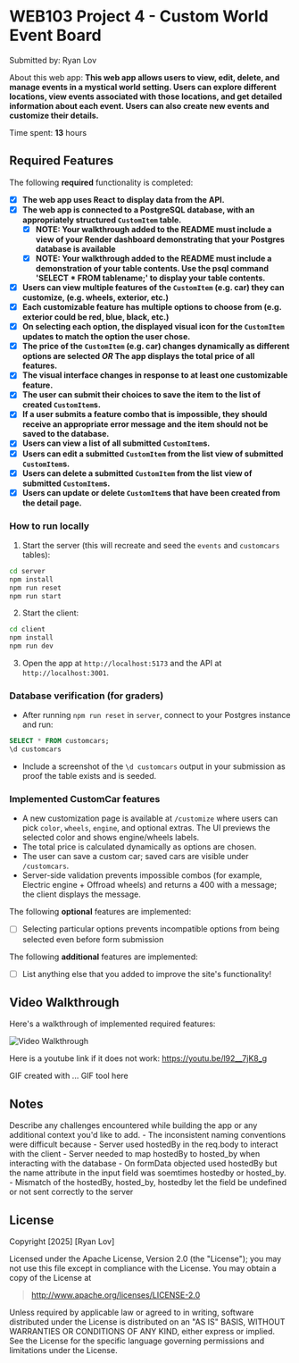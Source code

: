 # WEB103 Project 4 - Custom World Event Board

Submitted by: Ryan Lov

About this web app: **This web app allows users to view, edit, delete, and manage events in a mystical world setting. Users can explore different locations, view events associated with those locations, and get detailed information about each event. Users can also create new events and customize their details.**

Time spent: **13** hours

## Required Features

The following **required** functionality is completed:

<!-- Make sure to check off completed functionality below -->

- [x] **The web app uses React to display data from the API.**
- [x] **The web app is connected to a PostgreSQL database, with an appropriately structured `CustomItem` table.**
  - [x] **NOTE: Your walkthrough added to the README must include a view of your Render dashboard demonstrating that your Postgres database is available**
  - [x] **NOTE: Your walkthrough added to the README must include a demonstration of your table contents. Use the psql command 'SELECT \* FROM tablename;' to display your table contents.**
- [x] **Users can view **multiple** features of the `CustomItem` (e.g. car) they can customize, (e.g. wheels, exterior, etc.)**
- [x] **Each customizable feature has multiple options to choose from (e.g. exterior could be red, blue, black, etc.)**
- [x] **On selecting each option, the displayed visual icon for the `CustomItem` updates to match the option the user chose.**
- [x] **The price of the `CustomItem` (e.g. car) changes dynamically as different options are selected _OR_ The app displays the total price of all features.**
- [x] **The visual interface changes in response to at least one customizable feature.**
- [x] **The user can submit their choices to save the item to the list of created `CustomItem`s.**
- [x] **If a user submits a feature combo that is impossible, they should receive an appropriate error message and the item should not be saved to the database.**
- [x] **Users can view a list of all submitted `CustomItem`s.**
- [x] **Users can edit a submitted `CustomItem` from the list view of submitted `CustomItem`s.**
- [x] **Users can delete a submitted `CustomItem` from the list view of submitted `CustomItem`s.**
- [x] **Users can update or delete `CustomItem`s that have been created from the detail page.**

### How to run locally

1. Start the server (this will recreate and seed the `events` and `customcars` tables):

```bash
cd server
npm install
npm run reset
npm run start
```

2. Start the client:

```bash
cd client
npm install
npm run dev
```

3. Open the app at `http://localhost:5173` and the API at `http://localhost:3001`.

### Database verification (for graders)

- After running `npm run reset` in `server`, connect to your Postgres instance and run:

```sql
SELECT * FROM customcars;
\d customcars
```

- Include a screenshot of the `\d customcars` output in your submission as proof the table exists and is seeded.

### Implemented CustomCar features

- A new customization page is available at `/customize` where users can pick `color`, `wheels`, `engine`, and optional extras. The UI previews the selected color and shows engine/wheels labels.
- The total price is calculated dynamically as options are chosen.
- The user can save a custom car; saved cars are visible under `/customcars`.
- Server-side validation prevents impossible combos (for example, Electric engine + Offroad wheels) and returns a 400 with a message; the client displays the message.

The following **optional** features are implemented:

- [ ] Selecting particular options prevents incompatible options from being selected even before form submission

The following **additional** features are implemented:

- [ ] List anything else that you added to improve the site's functionality!

## Video Walkthrough

Here's a walkthrough of implemented required features:

<img src='client/public/CustomizedWorldEvents.gif' title='Video Walkthrough' width='' alt='Video Walkthrough' />

Here is a youtube link if it does not work:
https://youtu.be/l92__7jK8_g

<!-- Replace this with whatever GIF tool you used! -->

GIF created with ... GIF tool here

<!-- Recommended tools:
[Kap](https://getkap.co/) for macOS
[ScreenToGif](https://www.screentogif.com/) for Windows
[peek](https://github.com/phw/peek) for Linux. -->

## Notes

Describe any challenges encountered while building the app or any additional context you'd like to add. - The inconsistent naming conventions were difficult because - Server used hostedBy in the req.body to interact with the client - Server needed to map hostedBy to hosted_by when interacting with the database - On formData objected used hostedBy but the name attribute in the input field was soemtimes hostedby or hosted_by. - Mismatch of the hostedBy, hosted_by, hostedby let the field be undefined or not sent correctly to the server

## License

Copyright [2025] [Ryan Lov]

Licensed under the Apache License, Version 2.0 (the "License"); you may not use this file except in compliance with the License. You may obtain a copy of the License at

> http://www.apache.org/licenses/LICENSE-2.0

Unless required by applicable law or agreed to in writing, software distributed under the License is distributed on an "AS IS" BASIS, WITHOUT WARRANTIES OR CONDITIONS OF ANY KIND, either express or implied. See the License for the specific language governing permissions and limitations under the License.
